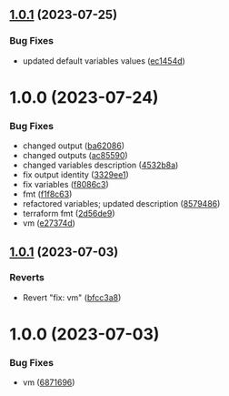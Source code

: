 ## [1.0.1](https://github.com/data-platform-hq/terraform-azurerm-linux-vm/compare/v1.0.0...v1.0.1) (2023-07-25)


### Bug Fixes

* updated default variables values ([ec1454d](https://github.com/data-platform-hq/terraform-azurerm-linux-vm/commit/ec1454d4a84509167811e4bbf79441913b1eaa3f))

# 1.0.0 (2023-07-24)


### Bug Fixes

* changed output ([ba62086](https://github.com/data-platform-hq/terraform-azurerm-linux-vm/commit/ba6208619273b1b77ba5e74af0513ac3b56b97f1))
* changed outputs ([ac85590](https://github.com/data-platform-hq/terraform-azurerm-linux-vm/commit/ac855900943c493bd8a171f0e8b3c250a1398a8c))
* changed variables description ([4532b8a](https://github.com/data-platform-hq/terraform-azurerm-linux-vm/commit/4532b8ab5d86bcc0aaa4f6f7f1b0f7109dd5f09d))
* fix output identity ([3329ee1](https://github.com/data-platform-hq/terraform-azurerm-linux-vm/commit/3329ee1c9e544193b62680221347a931519ef4fb))
* fix variables ([f8086c3](https://github.com/data-platform-hq/terraform-azurerm-linux-vm/commit/f8086c3130b6d414483862ba7efa31344444e28f))
* fmt ([f1f8c63](https://github.com/data-platform-hq/terraform-azurerm-linux-vm/commit/f1f8c634cd35805fc3e2ffa25e90f8b2d2d42259))
* refactored variables; updated description ([8579486](https://github.com/data-platform-hq/terraform-azurerm-linux-vm/commit/85794867e57e36fb26c0e19872bc2c64ee832677))
* terraform fmt ([2d56de9](https://github.com/data-platform-hq/terraform-azurerm-linux-vm/commit/2d56de91fd49d67f3ad6062a7daabc1f8d1ef0d4))
* vm ([e27374d](https://github.com/data-platform-hq/terraform-azurerm-linux-vm/commit/e27374d16df90b76b5875740b7970406308fa54b))

## [1.0.1](https://github.com/data-platform-hq/terraform-azurerm-linux-vm/compare/v1.0.0...v1.0.1) (2023-07-03)


### Reverts

* Revert "fix: vm" ([bfcc3a8](https://github.com/data-platform-hq/terraform-azurerm-linux-vm/commit/bfcc3a87a9ad2a60cb555204f8ed123ad68aff0f))

# 1.0.0 (2023-07-03)


### Bug Fixes

* vm ([6871696](https://github.com/data-platform-hq/terraform-azurerm-linux-vm/commit/68716966a103dd2ba17601a29a7a154201e8789a))
